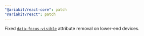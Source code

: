 ```yaml
---
"@ariakit/react-core": patch
"@ariakit/react": patch
---
```


Fixed [`data-focus-visible`](https://ariakit.org/guide/styling#data-focus-visible) attribute removal on lower-end devices.
